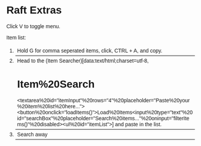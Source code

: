 # Raft Extras
Click V to toggle menu.

Item list:
1. Hold G for comma seperated items, click, CTRL + A, and copy.
2. Head to the (Item Searcher)[data:text/html;charset=utf-8,<!DOCTYPE html><html lang="en"><head><meta charset="UTF-8"><meta name="viewport" content="width=device-width, initial-scale=1.0"><title>Item Search</title><style>body {font-family: Arial, sans-serif;margin: 20px;}textarea, input {width: 100%;font-size: 16px;margin-bottom: 10px;padding: 5px;}ul {list-style-type: none;padding: 0;}li {padding: 5px;border-bottom: 1px solid black;}li.hidden%20{display:%20none;}</style></head><body><h1>Item%20Search</h1><textarea%20id="itemInput"%20rows="4"%20placeholder="Paste%20your%20item%20list%20here..."></textarea><button%20onclick="loadItems()">Load%20Items</button><input%20type="text"%20id="searchBox"%20placeholder="Search%20items..."%20oninput="filterItems()"%20disabled><ul%20id="itemList"></ul><script>function%20loadItems()%20{const%20rawInput%20=%20document.getElementById('itemInput').value;const%20items%20=%20rawInput.split(',').map(item%20=>%20item.trim());const%20itemList%20=%20document.getElementById('itemList');itemList.innerHTML%20=%20'';items.forEach(item%20=>%20{const%20li%20=%20document.createElement('li');li.textContent%20=%20item;itemList.appendChild(li);});document.getElementById('searchBox').disabled%20=%20false;}function%20filterItems()%20{const%20query%20=%20document.getElementById('searchBox').value.toLowerCase();const%20listItems%20=%20document.getElementById('itemList').getElementsByTagName('li');for%20(let%20li%20of%20listItems)%20{li.classList.toggle('hidden',%20!li.textContent.toLowerCase().includes(query));}}</script></body></html>] and paste in the list.
3. Search away
